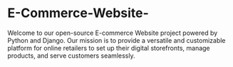 # E-Commerce-Website-
Welcome to our open-source E-commerce Website project powered by Python and Django. Our mission is to provide a versatile and customizable platform for online retailers to set up their digital storefronts, manage products, and serve customers seamlessly.
